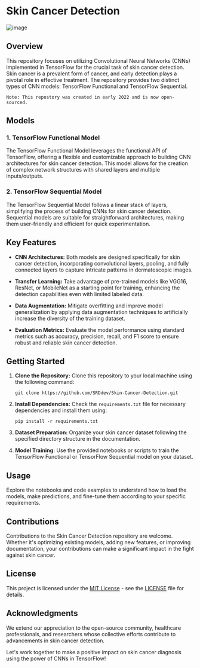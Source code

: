 # Skin Cancer Detection
![image](https://github.com/SRDdev/Skin_Cancer_Detection/assets/84516626/ebee7572-8940-403b-9608-9aa65a6f94c8)

## Overview

This repository focuses on utilizing Convolutional Neural Networks (CNNs) implemented in TensorFlow for the crucial task of skin cancer detection. Skin cancer is a prevalent form of cancer, and early detection plays a pivotal role in effective treatment. The repository provides two distinct types of CNN models: TensorFlow Functional and TensorFlow Sequential.

```
Note: This repostory was created in early 2022 and is now open-sourced.
```


## Models

### 1. TensorFlow Functional Model

The TensorFlow Functional Model leverages the functional API of TensorFlow, offering a flexible and customizable approach to building CNN architectures for skin cancer detection. This model allows for the creation of complex network structures with shared layers and multiple inputs/outputs.

### 2. TensorFlow Sequential Model

The TensorFlow Sequential Model follows a linear stack of layers, simplifying the process of building CNNs for skin cancer detection. Sequential models are suitable for straightforward architectures, making them user-friendly and efficient for quick experimentation.

## Key Features

- **CNN Architectures:** Both models are designed specifically for skin cancer detection, incorporating convolutional layers, pooling, and fully connected layers to capture intricate patterns in dermatoscopic images.

- **Transfer Learning:** Take advantage of pre-trained models like VGG16, ResNet, or MobileNet as a starting point for training, enhancing the detection capabilities even with limited labeled data.

- **Data Augmentation:** Mitigate overfitting and improve model generalization by applying data augmentation techniques to artificially increase the diversity of the training dataset.

- **Evaluation Metrics:** Evaluate the model performance using standard metrics such as accuracy, precision, recall, and F1 score to ensure robust and reliable skin cancer detection.

## Getting Started

1. **Clone the Repository:** Clone this repository to your local machine using the following command:
   ```
   git clone https://github.com/SRDdev/Skin-Cancer-Detection.git
   ```

2. **Install Dependencies:** Check the `requirements.txt` file for necessary dependencies and install them using:
   ```
   pip install -r requirements.txt
   ```

3. **Dataset Preparation:** Organize your skin cancer dataset following the specified directory structure in the documentation.

4. **Model Training:** Use the provided notebooks or scripts to train the TensorFlow Functional or TensorFlow Sequential model on your dataset.

## Usage

Explore the notebooks and code examples to understand how to load the models, make predictions, and fine-tune them according to your specific requirements.

## Contributions

Contributions to the Skin Cancer Detection repository are welcome. Whether it's optimizing existing models, adding new features, or improving documentation, your contributions can make a significant impact in the fight against skin cancer.

## License

This project is licensed under the [MIT License](LICENSE) - see the [LICENSE](LICENSE) file for details.

## Acknowledgments

We extend our appreciation to the open-source community, healthcare professionals, and researchers whose collective efforts contribute to advancements in skin cancer detection.

Let's work together to make a positive impact on skin cancer diagnosis using the power of CNNs in TensorFlow!
